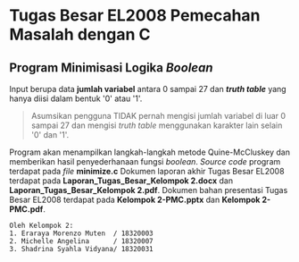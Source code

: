 # Tugas Besar EL2008 Pemecahan Masalah dengan C

## Program Minimisasi Logika _Boolean_
Input berupa data **jumlah variabel** antara 0 sampai 27 dan _**truth table**_ yang hanya diisi dalam bentuk '0' atau '1'.
> Asumsikan pengguna TIDAK pernah mengisi jumlah variabel di luar 0 sampai 27 dan mengisi _truth table_ menggunakan karakter lain selain '0' dan '1'.

Program akan menampilkan langkah-langkah metode Quine-McCluskey dan memberikan hasil penyederhanaan fungsi _boolean_. *Source code* program terdapat pada *file* **minimize.c**
Dokumen laporan akhir Tugas Besar EL2008 terdapat pada **Laporan_Tugas_Besar_Kelompok 2.docx** dan **Laporan_Tugas_Besar_Kelompok 2.pdf**.
Dokumen bahan presentasi Tugas Besar EL2008 terdapat pada **Kelompok 2-PMC.pptx** dan **Kelompok 2-PMC.pdf**.

```
Oleh Kelompok 2:
1. Eraraya Morenzo Muten  / 18320003
2. Michelle Angelina      / 18320007
3. Shadrina Syahla Vidyana/ 18320031
```
